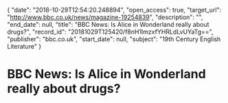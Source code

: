 {
  "date": "2018-10-29T12:54:20.248894", 
  "open_access": true, 
  "target_url": "http://www.bbc.co.uk/news/magazine-19254839", 
  "description": "", 
  "end_date": null, 
  "title": "BBC News: Is Alice in Wonderland really about drugs?", 
  "record_id": "20181029T125420/f8nH1lmzxfYHRLdLvUYaTg==", 
  "publisher": "bbc.co.uk", 
  "start_date": null, 
  "subject": "19th Century English Literature"
}

# BBC News: Is Alice in Wonderland really about drugs?

